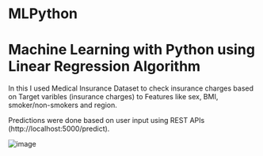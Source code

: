 # MLPython
# Machine Learning with Python using Linear Regression Algorithm

In this I used Medical Insurance Dataset to check insurance charges based on Target varibles (insurance charges) to Features like sex, BMI, smoker/non-smokers and region.

Predictions were done based on user input using REST APIs (http://localhost:5000/predict).

![image](https://user-images.githubusercontent.com/113606859/232616255-d94c6654-395d-4ef2-b5b9-a910631ff263.png)

